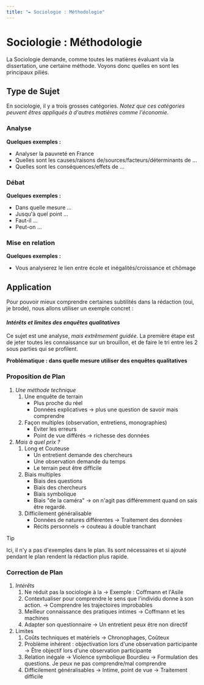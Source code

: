 ```yaml
---
title: "✒️ Sociologie : Méthodologie"
---
```


# Sociologie : Méthodologie

La Sociologie demande, comme toutes les matières évaluant via la dissertation, une certaine méthode. Voyons donc quelles en sont les principaux piliés.

## Type de Sujet

En sociologie, il y a trois grosses catégories. *Notez que ces catégories peuvent êtres appliqués à d'autres matières comme l'économie*.

### Analyse
**Quelques exemples :**
- Analyser la pauvreté en France
- Quelles sont les causes/raisons de/sources/facteurs/déterminants de ...
- Quelles sont les conséquences/effets de ...
### Débat
**Quelques exemples :**
- Dans quelle mesure ...
- Jusqu'à quel point ...
- Faut-il ...
- Peut-on ...
### Mise en relation
**Quelques exemples :**
- Vous analyserez le lien entre école et inégalités/croissance et chômage

## Application

Pour pouvoir mieux comprendre certaines subtilités dans la rédaction (oui, je brode), nous allons utiliser un exemple concret :

#### *Intérêts et limites des enquêtes qualitatives*

Ce sujet est une analyse, *mais extrêmement guidée*. La première étape est de jeter toutes les connaissance sur un brouillon, et de faire le tri entre les 2 sous parties qui se profilent.

**Problématique : dans quelle mesure utiliser des enquêtes qualitatives**
### Proposition de Plan

1. *Une méthode technique*
    1. Une enquête de terrain
	    - Plus proche du réel
	    - Données explicatives -> plus une question de savoir mais comprendre
    2. Façon multiples (observation, entretiens, monographies)
		- Eviter les erreurs
		- Point de vue différés -> richesse des données
2. *Mais à quel prix ?*
	1. Long et Couteuse
		- Un entretient demande des chercheurs
		- Une observation demande du temps
		- Le terrain peut être difficile 
	2. Biais multiples
		- Biais des questions
		- Biais des chercheurs
		- Biais symbolique
		- Biais "de la caméra" -> on n'agit pas différemment quand on sais être regardé.
	3. Difficilement généralisable
		- Données de natures différentes -> Traitement des données
		- Récits personnels -> couteau à double tranchant

> [!TIP]
> Ici, il n'y a pas d'exemples dans le plan. Ils sont nécessaires et si ajouté pendant le plan rendent la rédaction plus rapide. 

### Correction de Plan
1. *Intérêts*
	1. Ne réduit pas la sociologie à la 
	   -> Exemple : Coffmann et l'Asile
	2. Contextualiser pour comprendre le sens que l'individu donne à son action.
	   -> Comprendre les trajectoires improbables
	3. Meilleur connaissance des pratiques intimes
	   -> Coffmann et les machines
	4. Adapter son questionnaire
	   -> Un entretient peux être non directif
2. Limites
	1. Coûts techniques et matériels
	   -> Chronophages, Coûteux 
	2. Problème inhérent : objectivation lors d'une observation participante
	   -> Être objectif lors d'une observation participante
	3. Relation inégale
	   -> Violence symbolique Bourdieu
	   -> Formulation des questions. Je peux ne pas comprendre/mal comprendre
	4. Difficilement généralisables
	   -> Intime, point de vue
	   -> Traitement difficile

